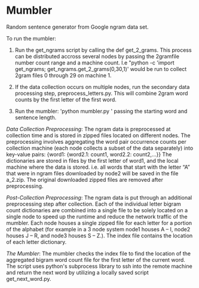 # Mumbler
Random sentence generator from Google ngram data set.

To run the mumbler:
1. Run the get_ngrams script by calling the def get_2_grams. This process can be distributed accross several nodes by passing the 2gramfile number count range and a machine count. I.e "python -c 'import get_ngrams; get_ngrams.get_2_grams(0,30,1)' would be run to collect 2gram files 0 through 29 on machine 1.

2. If the data collection occurs on multiple nodes, run the secondary data processing step, preprocess_letters.py. This will combine 2gram word counts by the first letter of the first word.

3. Run the mumbler: 'python mumbler.py <word> <count>' passing the starting word and sentence length.
 
*Data Collection Preprocessing*: The ngram data is preprocessed at collection time and is stored in zipped files located on different nodes. The preprocessing involves aggregating the word pair occurrence counts per collection machine (each node collects a subset of the data separately) into key-value pairs: {word1: {word2.1: count1, word2.2: count2,...}} The dictionaries are stored in files by the first letter of word1, and the local machine where the data is stored. i.e. all words that start with the letter “A” that were in ngram files downloaded by node2 will be saved in the file a_2.zip. The original downloaded zipped files are removed after preprocessing.

*Post-Collection Preprocessing*: The ngram data is put through an additional preprocessing step after collection. Each of the individual letter bigram count dictionaries are combined into a single file to be solely located on a single node to speed up the runtime and reduce the network traffic of the mumbler. Each node houses a single zipped file for each letter for a portion of the alphabet (for example in a 3 node system node1 houses A – I, node2 houses J – R, and node3 houses S – Z.). The index file contains the location of each letter dictionary.  


*The Mumbler*: The mumbler checks the index file to find the location of the aggregated bigram word count file for the first letter of the current word. The script uses python's subprocess library to ssh into the remote machine and return the next word by utilizing a locally saved script get_next_word.py.
